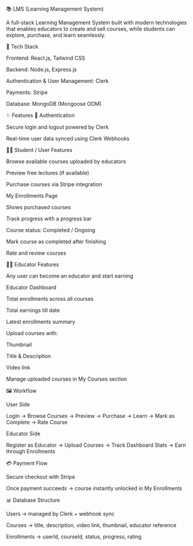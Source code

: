 📚 LMS (Learning Management System)

A full-stack Learning Management System built with modern technologies that enables educators to create and sell courses, while students can explore, purchase, and learn seamlessly.

🚀 Tech Stack

Frontend: React.js, Tailwind CSS

Backend: Node.js, Express.js

Authentication & User Management: Clerk

Payments: Stripe

Database: MongoDB (Mongoose ODM)

✨ Features
🔐 Authentication

Secure login and logout powered by Clerk

Real-time user data synced using Clerk Webhooks

👩‍🎓 Student / User Features

Browse available courses uploaded by educators

Preview free lectures (if available)

Purchase courses via Stripe integration

My Enrollments Page

Shows purchased courses

Track progress with a progress bar

Course status: Completed / Ongoing

Mark course as completed after finishing

Rate and review courses

👨‍🏫 Educator Features

Any user can become an educator and start earning

Educator Dashboard

Total enrollments across all courses

Total earnings till date

Latest enrollments summary

Upload courses with:

Thumbnail

Title & Description

Video link

Manage uploaded courses in My Courses section

🖼️ Workflow

User Side

Login → Browse Courses → Preview → Purchase → Learn → Mark as Complete → Rate Course


Educator Side

Register as Educator → Upload Courses → Track Dashboard Stats → Earn through Enrollments

💳 Payment Flow

Secure checkout with Stripe

Once payment succeeds → course instantly unlocked in My Enrollments

📊 Database Structure

Users → managed by Clerk + webhook sync

Courses → title, description, video link, thumbnail, educator reference

Enrollments → userId, courseId, status, progress, rating

  
